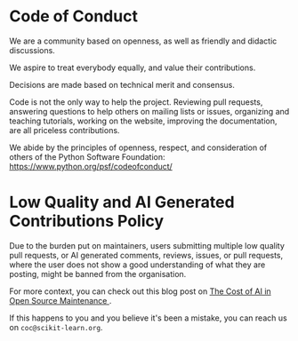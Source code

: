 # Code of Conduct

We are a community based on openness, as well as friendly and didactic discussions.

We aspire to treat everybody equally, and value their contributions.

Decisions are made based on technical merit and consensus.

Code is not the only way to help the project. Reviewing pull requests,
answering questions to help others on mailing lists or issues, organizing and
teaching tutorials, working on the website, improving the documentation, are
all priceless contributions.

We abide by the principles of openness, respect, and consideration of others of
the Python Software Foundation: https://www.python.org/psf/codeofconduct/

# Low Quality and AI Generated Contributions Policy

Due to the burden put on maintainers, users submitting multiple low quality pull
requests, or AI generated comments, reviews, issues, or pull requests, where the
user does not show a good understanding of what they are posting, might be banned
from the organisation.

For more context, you can check out this blog post on [
The Cost of AI in Open Source Maintenance
](https://adrin.info/the-cost-of-ai-in-open-source-maintenance.html).

If this happens to you and you believe it's been a mistake, you can reach us on
`coc@scikit-learn.org`.
